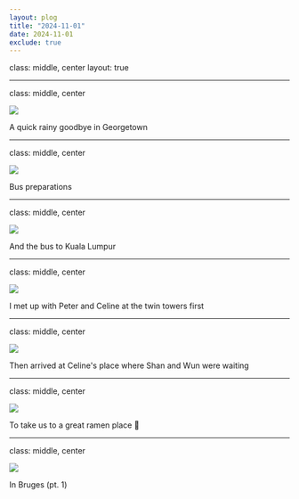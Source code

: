 ```yaml
---
layout: plog
title: "2024-11-01"
date: 2024-11-01
exclude: true
---
```


class: middle, center
layout: true

---

class: middle, center

<img class="plog-picture" src="{{ site.baseurl }}/img/plog/2024-11-01/01.gif" />

A quick rainy goodbye in Georgetown

---

class: middle, center

<img class="plog-picture" src="{{ site.baseurl }}/img/plog/2024-11-01/02.jpg" />

Bus preparations

---

class: middle, center

<img class="plog-picture" src="{{ site.baseurl }}/img/plog/2024-11-01/03.jpg" />

And the bus to Kuala Lumpur

---

class: middle, center

<img class="plog-picture" src="{{ site.baseurl }}/img/plog/2024-11-01/04.jpg" />

I met up with Peter and Celine at the twin towers first

---

class: middle, center

<img class="plog-picture" src="{{ site.baseurl }}/img/plog/2024-11-01/05.jpg" />

Then arrived at Celine's place where Shan and Wun were waiting

---

class: middle, center

<img class="plog-picture" src="{{ site.baseurl }}/img/plog/2024-11-01/06.jpg" />

To take us to a great ramen place 🍜

---

class: middle, center

<img class="plog-picture" src="{{ site.baseurl }}/img/plog/2024-11-01/07.jpg" />

In Bruges (pt. 1)

